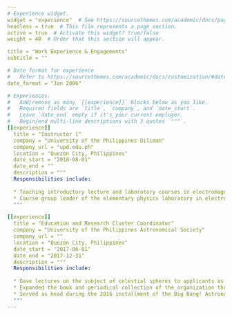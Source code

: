 ```yaml
---
# Experience widget.
widget = "experience"  # See https://sourcethemes.com/academic/docs/page-builder/
headless = true  # This file represents a page section.
active = true  # Activate this widget? true/false
weight = 40  # Order that this section will appear.

title = "Work Experience & Engagements"
subtitle = ""

# Date format for experience
#   Refer to https://sourcethemes.com/academic/docs/customization/#date-format
date_format = "Jan 2006"

# Experiences.
#   Add/remove as many `[[experience]]` blocks below as you like.
#   Required fields are `title`, `company`, and `date_start`.
#   Leave `date_end` empty if it's your current employer.
#   Begin/end multi-line descriptions with 3 quotes `"""`.
[[experience]]
  title = "Instructor 1"
  company = "University of the Philippines Diliman"
  company_url = "upd.edu.ph"
  location = "Quezon City, Philippines"
  date_start = "2018-08-01"
  date_end = ""
  description = """
  Responsibilities include:
  
  * Teaching introductory lecture and laboratory courses in electromagnetism, classical mechanics, and physical electronics
  * Course group leader of the elementary physics laboratory in electromagnetism and optics (Academic Year 2019-2020)
  """

[[experience]]
  title = "Education and Research Cluster Coordinator"
  company = "University of the Philippines Astronomical Society"
  company_url = ""
  location = "Quezon City, Philippines"
  date_start = "2017-06-01"
  date_end = "2017-12-31"
  description = """
  Responsibilities include:
  
  * Gave lectures on the subject of celestial spheres to applicants as part of our semestral application process
  * Expanded the book and periodical collection of the organization through donation campaigns
  * Served as head during the 2016 installment of the Big Bang! Astronomy Quiz Show held during the 2016 National Astronomy Week
  """
---
```



